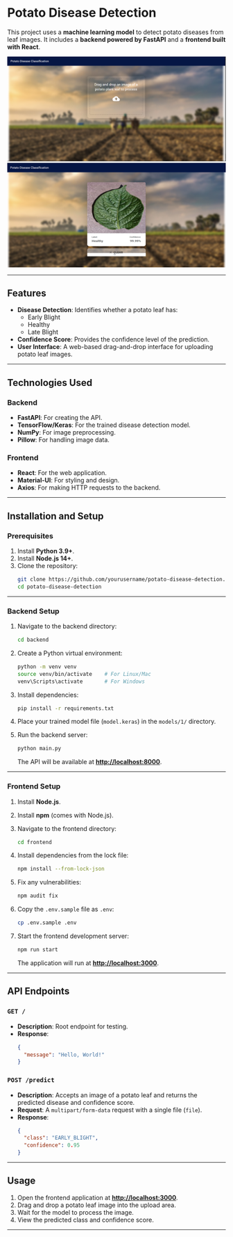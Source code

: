 # Potato Disease Detection

This project uses a **machine learning model** to detect potato diseases from leaf images. It includes a **backend powered by FastAPI** and a **frontend built with React**.

![home](1img.png)
![after_inserting](2img.png)


---

## Features

- **Disease Detection**: Identifies whether a potato leaf has:
  - Early Blight
  - Healthy
  - Late Blight
- **Confidence Score**: Provides the confidence level of the prediction.
- **User Interface**: A web-based drag-and-drop interface for uploading potato leaf images.

---

## Technologies Used

### Backend

- **FastAPI**: For creating the API.
- **TensorFlow/Keras**: For the trained disease detection model.
- **NumPy**: For image preprocessing.
- **Pillow**: For handling image data.

### Frontend

- **React**: For the web application.
- **Material-UI**: For styling and design.
- **Axios**: For making HTTP requests to the backend.

---

## Installation and Setup

### Prerequisites

1. Install **Python 3.9+**.
2. Install **Node.js 14+**.
3. Clone the repository:
   ```bash
   git clone https://github.com/yourusername/potato-disease-detection.git
   cd potato-disease-detection
   ```

---

### Backend Setup

1. Navigate to the backend directory:

   ```bash
   cd backend
   ```

2. Create a Python virtual environment:

   ```bash
   python -m venv venv
   source venv/bin/activate    # For Linux/Mac
   venv\Scripts\activate       # For Windows
   ```

3. Install dependencies:

   ```bash
   pip install -r requirements.txt
   ```

4. Place your trained model file (`model.keras`) in the `models/1/` directory.

5. Run the backend server:

   ```bash
   python main.py
   ```

   The API will be available at **[http://localhost:8000](http://localhost:8000)**.

---

### Frontend Setup

1. Install **Node.js**.

2. Install **npm** (comes with Node.js).

3. Navigate to the frontend directory:

   ```bash
   cd frontend
   ```

4. Install dependencies from the lock file:

   ```bash
   npm install --from-lock-json
   ```

5. Fix any vulnerabilities:

   ```bash
   npm audit fix
   ```

6. Copy the `.env.sample` file as `.env`:

   ```bash
   cp .env.sample .env
   ```

7. Start the frontend development server:

   ```bash
   npm run start
   ```

   The application will run at **[http://localhost:3000](http://localhost:3000)**.

---

## API Endpoints

### `GET /`

- **Description**: Root endpoint for testing.
- **Response**:
  ```json
  {
    "message": "Hello, World!"
  }
  ```

### `POST /predict`

- **Description**: Accepts an image of a potato leaf and returns the predicted disease and confidence score.
- **Request**: A `multipart/form-data` request with a single file (`file`).
- **Response**:
  ```json
  {
    "class": "EARLY_BLIGHT",
    "confidence": 0.95
  }
  ```

---

## Usage

1. Open the frontend application at **[http://localhost:3000](http://localhost:3000)**.
2. Drag and drop a potato leaf image into the upload area.
3. Wait for the model to process the image.
4. View the predicted class and confidence score.

---

